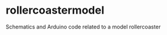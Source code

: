 rollercoastermodel
==================

Schematics and Arduino code related to a model rollercoaster
